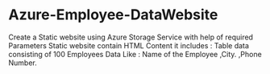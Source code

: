 # Azure-Employee-DataWebsite
Create a Static website using Azure Storage Service with help of required Parameters  Static website  contain HTML Content it includes :  Table data consisting of 100 Employees  Data Like :  Name of the Employee ,City. ,Phone Number.
